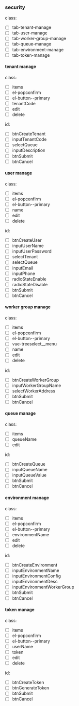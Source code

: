 ### security

class:
- [ ] tab-tenant-manage
- [ ] tab-user-manage
- [ ] tab-worker-group-manage
- [ ] tab-queue-manage
- [ ] tab-environment-manage
- [ ] tab-token-manage

#### tenant manage

class:
- [ ] items
- [ ] el-popconfirm
- [ ] el-button--primary
- [ ] tenantCode
- [ ] edit
- [ ] delete

id:
- [ ] btnCreateTenant
- [ ] inputTenantCode
- [ ] selectQueue
- [ ] inputDescription
- [ ] btnSubmit
- [ ] btnCancel

#### user manage

class:
- [ ] items
- [ ] el-popconfirm
- [ ] el-button--primary
- [ ] name
- [ ] edit
- [ ] delete

id:
- [ ] btnCreateUser
- [ ] inputUserName
- [ ] inputUserPassword
- [ ] selectTenant
- [ ] selectQueue
- [ ] inputEmail
- [ ] inputPhone
- [ ] radioStateEnable
- [ ] radioStateDisable
- [ ] btnSubmit
- [ ] btnCancel

#### worker group manage

class:
- [ ] items
- [ ] el-popconfirm
- [ ] el-button--primary
- [ ] vue-treeselect__menu
- [ ] name
- [ ] edit
- [ ] delete

id:
- [ ] btnCreateWorkerGroup
- [ ] inputWorkerGroupName
- [ ] selectWorkerAddress
- [ ] btnSubmit
- [ ] btnCancel

#### queue manage

class:
- [ ] items
- [ ] queueName
- [ ] edit

id:
- [ ] btnCreateQueue
- [ ] inputQueueName
- [ ] inputQueueValue
- [ ] btnSubmit
- [ ] btnCancel

#### environment manage

class:
- [ ] items
- [ ] el-popconfirm
- [ ] el-button--primary
- [ ] environmentName
- [ ] edit
- [ ] delete

id:
- [ ] btnCreateEnvironment
- [ ] inputEnvironmentName
- [ ] inputEnvironmentConfig
- [ ] inputEnvironmentDesc
- [ ] inputEnvironmentWorkerGroup
- [ ] btnSubmit
- [ ] btnCancel

#### token manage

class:
- [ ] items
- [ ] el-popconfirm
- [ ] el-button--primary
- [ ] userName
- [ ] token
- [ ] edit
- [ ] delete

id:
- [ ] btnCreateToken
- [ ] btnGenerateToken
- [ ] btnSubmit
- [ ] btnCancel
